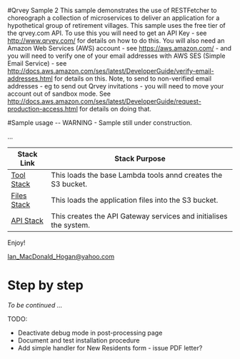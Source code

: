 #Qrvey Sample 2
This sample demonstrates the use of RESTFetcher to choreograph a collection of microservices to deliver an application for a hypothetical group of retirement villages.
This sample uses the free tier of the qrvey.com API. To use this you will need to get an API Key - see http://www.qrvey.com/ for details on how to do this. You will also need an Amazon Web Services (AWS) account - see https://aws.amazon.com/ - and 
you will need to verify one of your email addresses with AWS SES (Simple Email Service) - see http://docs.aws.amazon.com/ses/latest/DeveloperGuide/verify-email-addresses.html 
for details on this. Note, to send to non-verified email addresses - eg to send out Qrvey invitations - you will need to move your account out of sandbox mode. See http://docs.aws.amazon.com/ses/latest/DeveloperGuide/request-production-access.html for details on doing that. 

#Sample usage -- WARNING - Sample still under construction.

 ... 
 
 

|Stack Link  |Stack Purpose  | 
|--|--| 
|[Tool Stack](https://s3-ap-southeast-2.amazonaws.com/au-com-thinkronicity-opencode-apse2/CloudFormation/au-com-thinkronicity-RESTFetcher-Sample-Qrvey3-1-tool-v1.0.0.template) | This loads the base Lambda tools annd creates the S3 bucket. | 
|[Files Stack](https://s3-ap-southeast-2.amazonaws.com/au-com-thinkronicity-opencode-apse2/CloudFormation/au-com-thinkronicity-RESTFetcher-Sample-Qrvey3-2-files-v1.0.0.template) | This loads the application files into the S3 bucket. | 
|[API Stack](https://s3-ap-southeast-2.amazonaws.com/au-com-thinkronicity-opencode-apse2/CloudFormation/au-com-thinkronicity-RESTFetcher-Sample-Qrvey3-3-apigateway-v1.0.0.template) | This creates the API Gateway services and initialises the system. | 

 
 
 Enjoy!
 
 Ian_MacDonald_Hogan@yahoo.com
 
 # Step by step 
 
 *To be continued ...*
 
 
 TODO: 
 * Deactivate debug mode in post-processing page
 * Document and test installation procedure
 * Add simple handler for New Residents form - issue PDF letter?
 